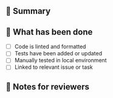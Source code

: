## 📌 Summary

<!-- What did you change? Why? -->

## 🧪 What has been done

- [ ] Code is linted and formatted
- [ ] Tests have been added or updated
- [ ] Manually tested in local environment
- [ ] Linked to relevant issue or task

## 📎 Notes for reviewers

<!-- Anything specific you want feedback on -->

